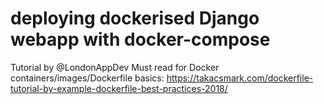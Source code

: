 # deploying dockerised Django webapp with docker-compose
Tutorial by @LondonAppDev
Must read for Docker containers/images/Dockerfile basics: https://takacsmark.com/dockerfile-tutorial-by-example-dockerfile-best-practices-2018/